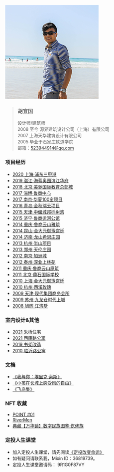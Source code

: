 ![avatar](me.jpg)  
> ### 胡宜国    
> 设计师/建筑师  
> 2008 至今 源界建筑设计公司（上海）有限公司  
> 2007 上海天华建筑设计有限公司   
> 2005 毕业于石家庄铁道学院   
> 邮箱：523944914@qq.com 

### 项目经历
* [2020 上海·浦东三甲港](https://docs.qq.com/doc/DRlRjemRwQUFhSmlx)
* [2019 湛江·海蓝奥园滨江华府]()
* [2018 北京·美驰国际教育总部城]()
* [2017 淄博·鲁商中心]()
* [2017 南京·华夏100亩项目]()
* [2016 青岛·金秋瑞云项目]()
* [2015 天津·中储城邦栎树湾]()
* [2015 济宁·鲁商运河公馆]()
* [2014 重庆·鲁商云山雅筑]()
* [2014 昆山·金大元御珑宫廷]()
* [2014 济南·龙山希思庄园]()
* [2013 杭州·半山项目]()
* [2013 郑州·天伦庄园]()
* [2012 南京·加洲城]()
* [2012 泰州·深业上林苑]()
* [2011 重庆·鲁商云山原筑]()
* [2011 北京·鼎石国际学校]()
* [2010 上海·金大元御珑宫廷]()
* [2010 杭州·西溪玫瑰]()
* [2009 天津·现代集团商务会所]()
* [2009 苏州·九龙仓时代上城]()
* [2008 旭辉·江湾墅]()  

### 室内设计&其他
* [2021 朱桥住宅]()   
* [2021 西康路公寓]() 
* [2019 书架改造]()   
* [2010 临沂路公寓]()   
 
### 文档  
* [《我与你：埃里克·索斯》](我与你：埃里克·索斯.md)
* [《小孩在长城上感受风的自由》](小孩在长城上感受风的自由.md)  
* [《飞鸟集》](飞鸟集.md)

### NFT 收藏
* [POINT #01](https://www.element.market/assets/0x4fde78d3c8718f093f6eb3699e3ed8d091498df9/55526583667119730289781299821100771263231579589529252733880976391171920101377)  
* [RiverMen](https://www.element.market/assets/0xcfff4c8c0df0e2431977eba7df3d3de857f4b76e/2219)   
* [典藏【万华镜】数字民族图鉴·仡佬族](https://huanhe.qq.com/dist/boss.html#/favdetails?cid=49049&uid=129989&shareId=129989_1629703810776) 

### 定投人生课堂 
* 加入定投人生课堂，请先阅读[《定投改变命运》](https://ri.firesbox.com/#/cn/)  
* 如有疑问请联系我，Mixin ID：36819739。  
* 定投人生课堂邀请码： 9R1G0F87VY

